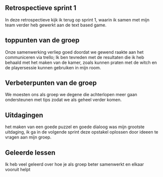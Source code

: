 ## Retrospectieve sprint 1

In deze retrospectieve kijk ik terug op sprint 1, waarin ik samen met mijn team verder heb gewerkt aan de text based game.

## toppunten van de groep

Onze samenwerking verliep goed doordat we gewend raakte aan het communiceren via trello; Ik ben tevreden met de resultaten die ik heb behaald met het maken van de kamer, zoals kunnen praten met de witch en de playersessie kunnen gebruiken in mijn room.

## Verbeterpunten van de groep

We moesten ons als groep we degene die achterlopen meer gaan ondersteunen met tips zodat we als geheel verder komen.

## Uitdagingen

het maken van een goede puzzel en goede dialoog was mijn grootste uitdaging, ik ga in de volgende sprint deze opstakel oplossen door ideeen te vragen aan mijn groep.

## Geleerde lessen

Ik heb veel geleerd over hoe je als groep beter samenwerkt en elkaar vooruit helpt
